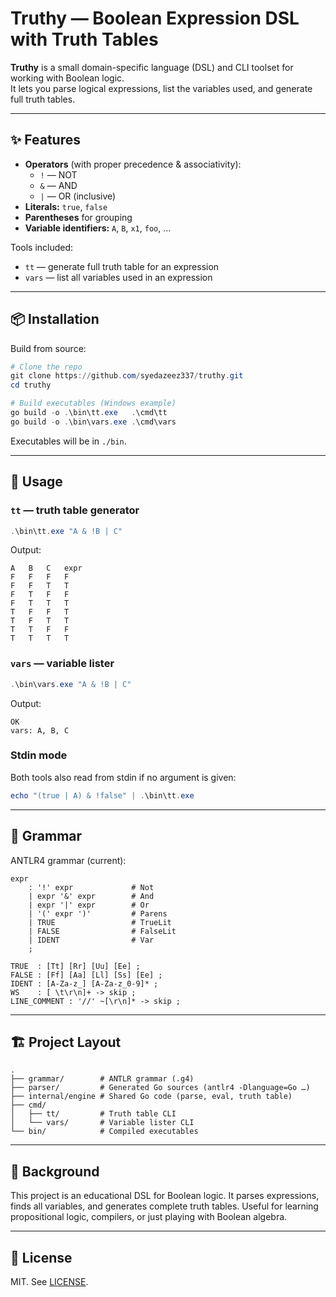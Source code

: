 # Truthy — Boolean Expression DSL with Truth Tables

**Truthy** is a small domain-specific language (DSL) and CLI toolset for working with Boolean logic.  
It lets you parse logical expressions, list the variables used, and generate full truth tables.

---

## ✨ Features

- **Operators** (with proper precedence & associativity):
  - `!` — NOT
  - `&` — AND
  - `|` — OR (inclusive)
- **Literals:** `true`, `false`
- **Parentheses** for grouping
- **Variable identifiers:** `A`, `B`, `x1`, `foo`, …

Tools included:
- `tt` — generate full truth table for an expression
- `vars` — list all variables used in an expression

---

## 📦 Installation

Build from source:

```powershell
# Clone the repo
git clone https://github.com/syedazeez337/truthy.git
cd truthy

# Build executables (Windows example)
go build -o .\bin\tt.exe   .\cmd\tt
go build -o .\bin\vars.exe .\cmd\vars
````

Executables will be in `./bin`.

---

## 🚀 Usage

### `tt` — truth table generator

```powershell
.\bin\tt.exe "A & !B | C"
```

Output:

```
A   B   C   expr
F   F   F   F
F   F   T   T
F   T   F   F
F   T   T   T
T   F   F   T
T   F   T   T
T   T   F   F
T   T   T   T
```

### `vars` — variable lister

```powershell
.\bin\vars.exe "A & !B | C"
```

Output:

```
OK
vars: A, B, C
```

### Stdin mode

Both tools also read from stdin if no argument is given:

```powershell
echo "(true | A) & !false" | .\bin\tt.exe
```

---

## 🔧 Grammar

ANTLR4 grammar (current):

```antlr
expr
    : '!' expr             # Not
    | expr '&' expr        # And
    | expr '|' expr        # Or
    | '(' expr ')'         # Parens
    | TRUE                 # TrueLit
    | FALSE                # FalseLit
    | IDENT                # Var
    ;

TRUE  : [Tt] [Rr] [Uu] [Ee] ;
FALSE : [Ff] [Aa] [Ll] [Ss] [Ee] ;
IDENT : [A-Za-z_] [A-Za-z_0-9]* ;
WS    : [ \t\r\n]+ -> skip ;
LINE_COMMENT : '//' ~[\r\n]* -> skip ;
```

---

## 🏗 Project Layout

```
.
├── grammar/        # ANTLR grammar (.g4)
├── parser/         # Generated Go sources (antlr4 -Dlanguage=Go …)
├── internal/engine # Shared Go code (parse, eval, truth table)
├── cmd/
│   ├── tt/         # Truth table CLI
│   └── vars/       # Variable lister CLI
└── bin/            # Compiled executables
```

---

## 📖 Background

This project is an educational DSL for Boolean logic.
It parses expressions, finds all variables, and generates complete truth tables.
Useful for learning propositional logic, compilers, or just playing with Boolean algebra.

---

## 📜 License

MIT. See [LICENSE](LICENSE).

```